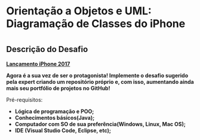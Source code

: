 <h1> Orientação a Objetos e UML: Diagramação de Classes do iPhone </h1>

# <h2>Descrição do Desafio</h2>

[**Lançamento iPhone 2017**](https://www.youtube.com/watch?v=9ou608QQRq8)

**Agora é a sua vez de ser o protagonista! Implemente o desafio sugerido pela expert criando um repositório próprio e, com isso, aumentando ainda mais seu portfólio de projetos no GitHub!**

Pré-requisitos:

- **Lógica de programação e POO;**
- **Conhecimentos básicos(Java);**
- **Computador com SO de sua preferência(Windows, Linux, Mac OS);**
- **IDE (Visual Studio Code, Eclipse, etc);**

